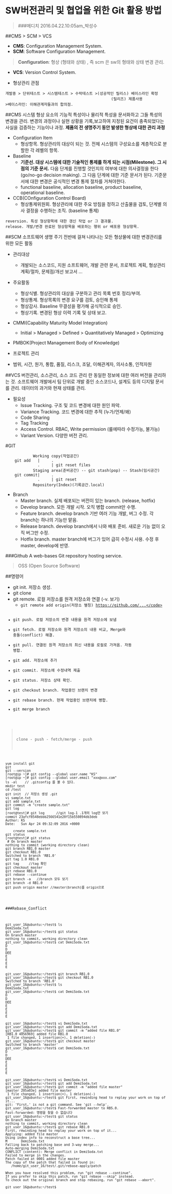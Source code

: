 SW버전관리 및 협업을 위한 Git 활용 방법
====================================
>###메디치 2016.04.22.10:05am_박성수

##CMS  >  SCM  >  VCS
- __CMS__: Configuration Management System.
- __SCM__: Software Configuration Management.
>__Configuration__: 형상 (형태와 상태) , 즉 scm 은 sw의 형태와 상태 변경 관리.

- __VCS__: Version Control System.


- 형상관리 관점

```
개발중 > 단위테스트 > 시스템테스트 > 수락테스트 >(성공적인 릴리스) 베이스라인 확정
                                              (릴리즈) 제품사용
>베이스라인: 이해관계자들과의 합의점.
```

##CMS
시스템 형상 요소의 기능적 특성이나 물리적 특성을 문서화하고 그들 특성의 변경을 관리. 변경의 과정이나 실현 상황을 기록,보고하여 지정된 요건이 충족되었다는 사실을 검증하는 기능이나 과정.
__제품의 전 생명주기 동안 발생한 형상에 대한 관리 과정__

- Configuration Item
  - 형상항목. 형상관리의 대상이 되는 것. 전체 시스템의 구성요소를 계층적으로 분할한 각 레벨의 항목.
- Baseline
  - __기준선. 대상 시스템에 대한 기술적인 통제를 하게 되는 시점(Milestone). 그 시점의 기준 문서.__ 다음 단계를 진행할 것인지의 여부에 대한 의사결정을 한다(go/no-go decision making). 그 다음 단계에 대한 기준 문서가 된다. 기준문서에 대한 변경은 공식적인 변경 통제 절차를 거쳐야한다.
  - functional baseline, allocation baseline, product baseline, operational baseline.
- CCB(COnfiguration Control Board)
  - 형상통제위원회. 형상관리에 대한 주요 방침을 정하고 산출물을 검토, 단계별 의사 결정을 수행하는 조직. (baseline 통제)

```
reversion. 특성 형상항목에 대한 갱신 작업 or 그 결과물.
release. 개발/변경 완료된 형상항목을 배포하는 행위 or 배포용 형상항목.
```

##SCM
소프트웨어 생명 주기 전반에 걸쳐 나타나는 모든 형상물에 대한 변경관리를 위한 모든 활동
- 관리대상
  - 개발되는 소스코드, 지원 소프트웨어, 개발 관련 문서, 프로젝트 계획, 형상관리 계획/절차, 문제점/개선 보고서 ...

- 주요활동
  - 형상식별. 형상관리의 대상을 구분하고 관리 목록 번호 정리/부여.
  - 형상통제. 형상목록의 변경 요구를 검토, 승인해 통제
  - 형상감사. Baseline 무결성을 평가해 공식적으로 승인.
  - 형상기록. 변경된 형상 이력 기록 및 상태 보고.

- CMMI(Capability Maturity Model Integration)
  - Initial > Managed > Defined > Quantitatively Managed > Optimizing

- PMBOK(Project Management Body of Knowledge)
 - 프로젝트 관리
  - 범위, 시간, 원가, 통합, 품질, 리스크, 조달, 이해관계자, 의사소통, 인적자원

##VCS
버전관리, 소스관리, 소스 코드 관리 란 동일한 정보에 대한 여러 버전을 관리하는 것. 소프트웨어 개발에서 팀 단위로 개발 중인 소스코드나, 설계도 등의 디지털 문서를 관리. 데이터의 과거와 현재 상태를 관리.

- 필요성
  - Issue Tracking. 구조 및 코드 변경에 대한 원인 파악.
  - Variance Tracking. 코드 변경에 대한 추적 (누가/언제/왜)
  - Code Sharing
  - Tag Tracking
  - Access Control. RBAC, Write permission (룰에따라 수정가능, 불가능)
  - Variant Version. 다양한 버전 관리.


#GIT
```
            Working copy(작업공간)
    git add   |     .
              .     | git reset files
            Staging area(준비공간) -- git stash(pop) -- Stash(임시공간)
    git commit|     .
              .     | git reset
            Repository(Index)(기록공간.local)
```

- Branch
  - Master branch. 실제 배포되는 버전이 있는 branch. (release, hotfix)
  - Develop branch. 모든 개발 시작. 오직 병합 commit만 수행.
  - Feature branch. develop branch 기반 여러 기능 개발, 버그 수정. 각 branch는 하나의 기능만 맡음.
  - Release branch. develop branch에서 나와 배포 준비. 새로운 기능 없이 오직 버그만 수정.
  - Hotfix branch.  master branch에 버그가 있어 급히 수정시 사용. 수정 후 master, develop에 반영.

###Github
A web-bases Git repository hosting service.


>OSS (Open Source Software)

##명령어
- git init. 저장소 생성.
- git clone
- git remote. 로컬 저장소를 원격 저장소와 연결 (-v. 보기)
  - <code>git remote add origin(저장소 별칭) https://github.com/...</code>
- git push. 로컬 저장소의 변경 내용을 원격 저장소에 보냄
- git fetch. 로컬 저장소와 원격 저장소의 내용 비교, Merge와 충돌(conflict) 해결.
- git pull. 연결된 원격 저장소의 최신 내용을 로컬로 가져옴. 자동 병합.
- git add. 저장소에 추가
- git commit. 저장소에 수정내역 제출
- git status. 저장소 상태 확인.
- git checkout branch. 작업중인 브랜치 변경
- git rebase branch. 현재 작업중인 브랜치에 병합.
- git merge branch

>clone - push - fetch/merge - push

<pre><code>yum install git
git
git --version
[root@ip ~]# git config --global user.name "KS"
[root@ip ~]# git config --global user.email "xxx@xxx.com"
ls -al    // .gitconfig 를 볼 수 있다.
mkdir test
cd /test
git init  // 저장소 생성 .git
vi sample.txt
git add sample.txt
git commit -m "create sample.txt"
git log
[root@test]# git log      //git log-1 .1개의 log만 보기
commit 23afcf8548ebbb2566541e20f15b550894db3deb
Author: KS <xxx@xxx.com>
Date:   Sun Apr 24 09:32:09 2016 +0000

    create sample.txt
git status
[root@test]# git status
 # On branch master
nothing to commit (working directory clean)
git branch RB1.0 master
git checkout RB1.0
Switched to branch 'RB1.0'
git tag 1.0 RB1.0
git tag     //tag 확인
git checkout master
git rebase RB1.0
git rebase --continue
git branch -a   //branch 모두 보기
git branch -d RB1.0
git push origin master //master(branch)를 origin으로
</code></pre>

###Rebase_Conflict

<pre><code>git_user_16@ubuntu:~/test$ ls
DemiSoda.txt
git_user_16@ubuntu:~/test$ git status
On branch master
nothing to commit, working directory clean
git_user_16@ubuntu:~/test$ cat DemiSoda.txt
D
D
DEE
E
E
E
E

git_user_16@ubuntu:~/test$ git branch RB1.0
git_user_16@ubuntu:~/test$ git checkout RB1.0
Switched to branch 'RB1.0'
git_user_16@ubuntu:~/test$ ls
DemiSoda.txt
git_user_16@ubuntu:~/test$ cat DemiSoda.txt
D
D
DEE
E
E
E
E

git_user_16@ubuntu:~/test$ vi DemiSoda.txt
git_user_16@ubuntu:~/test$ git add DemiSoda.txt
git_user_16@ubuntu:~/test$ git commit -m "added file RB1.0"
[RB1.0 4856969] added file RB1.0
 1 file changed, 1 insertion(+), 1 deletion(-)
git_user_16@ubuntu:~/test$ git checkout master
Switched to branch 'master'
git_user_16@ubuntu:~/test$ cat DemiSoda.txt
D
D
DEE
E
E
E
E

git_user_16@ubuntu:~/test$ vi DemiSoda.txt
git_user_16@ubuntu:~/test$ git add DemiSoda.txt
git_user_16@ubuntu:~/test$ git commit -m "added file master"
[master 205a03e] added file master
 1 file changed, 1 insertion(+), 1 deletion(-)
git_user_16@ubuntu:~/test$ git First, rewinding head to replay your work on top of it...
git: 'First,' is not a git command. See 'git --help'.
git_user_16@ubuntu:~/test$ Fast-forwarded master to RB5.0.
Fast-forwarded: 명령을 찾을 수 없습니다
git_user_16@ubuntu:~/test$ git status
On branch master
nothing to commit, working directory clean
git_user_16@ubuntu:~/test$ git rebase RB1.0
First, rewinding head to replay your work on top of it...
Applying: added file master
Using index info to reconstruct a base tree...
M       DemiSoda.txt
Falling back to patching base and 3-way merge...
Auto-merging DemiSoda.txt
CONFLICT (content): Merge conflict in DemiSoda.txt
Failed to merge in the changes.
Patch failed at 0001 added file master
The copy of the patch that failed is found in:
   /home/git_user_16/test/.git/rebase-apply/patch

When you have resolved this problem, run "git rebase --continue".
If you prefer to skip this patch, run "git rebase --skip" instead.
To check out the original branch and stop rebasing, run "git rebase --abort".

git_user_16@ubuntu:~/test$</code></pre>
